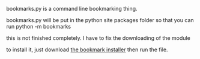 bookmarks.py is a command line bookmarking thing.

bookmarks.py will be put in the python site packages folder so that you can run python -m bookmarks

this is not finished completely. I have to fix the downloading of the module

to install it, just download [the bookmark installer](https://github.com/cd-CreepArghhh/Python-Bookmarks-Module/blob/master/Bookmarks%20Installer.py) then run the file.
